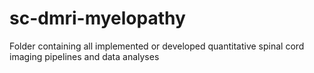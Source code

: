 # sc-dmri-myelopathy
Folder containing all implemented or developed quantitative spinal cord imaging pipelines and data analyses
